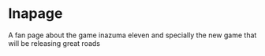 # Inapage
A fan page about the game inazuma eleven and specially the new game that will be releasing great roads
